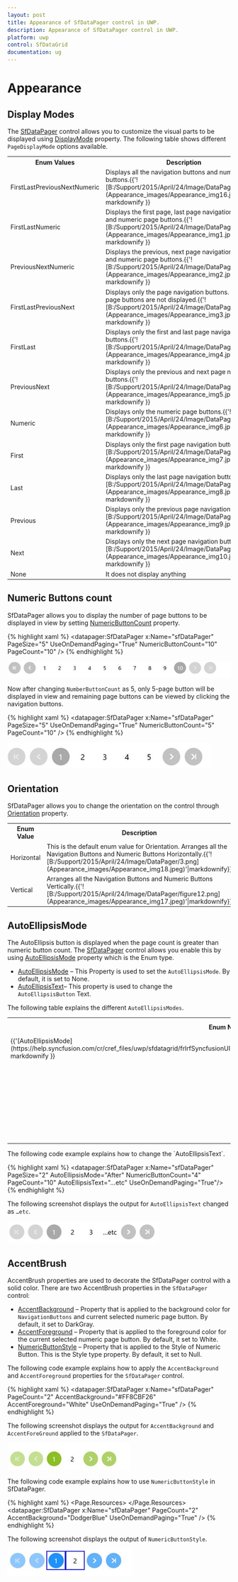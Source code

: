 ```yaml
---
layout: post
title: Appearance of SfDataPager control in UWP.
description: Appearance of SfDataPager control in UWP.
platform: uwp
control: SfDataGrid
documentation: ug
---
```

# Appearance



## Display Modes

The [SfDataPager](https://help.syncfusion.com/cr/cref_files/uwp/sfdatagrid/index.html#frlrfSyncfusionUIXamlControlsDataPagerSfDataPagerClassTopic.html) control allows you to customize the visual parts to be displayed using [DisplayMode](https://help.syncfusion.com/cr/cref_files/uwp/sfdatagrid/frlrfSyncfusionUIXamlControlsDataPagerSfDataPagerClassDisplayModeTopic.html#) property. The following table shows different `PageDisplayMode` options available.

<table>
<tr>
<th>
Enum Values</th><th>
Description</th></tr>
<tr>
<td>
FirstLastPreviousNextNumeric</td><td>
Displays all the navigation buttons and numeric page buttons.{{'![B:/Support/2015/April/24/Image/DataPager/1.png](Appearance_images/Appearance_img16.jpeg)'| markdownify }}
</td></tr>
<tr>
<td>
FirstLastNumeric</td><td>
Displays the first page, last page navigation button and numeric page buttons.{{'![B:/Support/2015/April/24/Image/DataPager/2.png](Appearance_images/Appearance_img1.jpeg)'| markdownify }}
</td></tr>
<tr>
<td>
PreviousNextNumeric</td><td>
Displays the previous, next page navigation buttons and numeric page buttons.{{'![B:/Support/2015/April/24/Image/DataPager/3.png](Appearance_images/Appearance_img2.jpeg)'| markdownify }}
</td></tr>
<tr>
<td>
FirstLastPreviousNext</td><td>
Displays only the page navigation buttons. Numeric page buttons are not displayed.{{'![B:/Support/2015/April/24/Image/DataPager/4.png](Appearance_images/Appearance_img3.jpeg)'| markdownify }}
</td></tr>
<tr>
<td>
FirstLast</td><td>
Displays only the first and last page navigation buttons.{{'![B:/Support/2015/April/24/Image/DataPager/5.png](Appearance_images/Appearance_img4.jpeg)'| markdownify }}
</td></tr>
<tr>
<td>
PreviousNext</td><td>
Displays only the previous and next page navigation buttons.{{'![B:/Support/2015/April/24/Image/DataPager/6.png](Appearance_images/Appearance_img5.jpeg)'| markdownify }}
</td></tr>
<tr>
<td>
Numeric</td><td>
Displays only the numeric page buttons.{{'![B:/Support/2015/April/24/Image/DataPager/7.png](Appearance_images/Appearance_img6.jpeg)'| markdownify }}
</td></tr>
<tr>
<td>
First</td><td>
Displays only the first page navigation button.{{'![B:/Support/2015/April/24/Image/DataPager/8.png](Appearance_images/Appearance_img7.jpeg)'| markdownify }}
</td></tr>
<tr>
<td>
Last</td><td>
Displays only the last page navigation button.{{'![B:/Support/2015/April/24/Image/DataPager/9.png](Appearance_images/Appearance_img8.jpeg)'| markdownify }}
</td></tr>
<tr>
<td>
Previous</td><td>
Displays only the previous page navigation button.{{'![B:/Support/2015/April/24/Image/DataPager/10.png](Appearance_images/Appearance_img9.jpeg)'| markdownify }}
</td></tr>
<tr>
<td>
Next</td><td>
Displays only the next page navigation button.{{'![B:/Support/2015/April/24/Image/DataPager/11.png](Appearance_images/Appearance_img10.jpeg)'| markdownify }}
</td></tr>
<tr>
<td>
None</td><td>
It does not display anything</td></tr>
</table>



## Numeric Buttons count

SfDataPager allows you to display the number of page buttons to be displayed in view by setting [NumericButtonCount](https://help.syncfusion.com/cr/cref_files/uwp/sfdatagrid/frlrfSyncfusionUIXamlControlsDataPagerSfDataPagerClassNumericButtonCountTopic.html#) property. 

{% highlight xaml %}
<datapager:SfDataPager x:Name="sfDataPager" 
                         PageSize="5" 
                         UseOnDemandPaging="True"
                         NumericButtonCount="10"
                         PageCount="10" /> 
{% endhighlight %}

![](Appearance_images/Appearance_img11.jpeg)


Now after changing `NumberButtonCount` as 5, only 5-page button will be displayed in view and remaining page buttons can be viewed by clicking the navigation buttons.

{% highlight xaml %}
<datapager:SfDataPager x:Name="sfDataPager" 
                         PageSize="5" 
                         UseOnDemandPaging="True"
                         NumericButtonCount="5"
                         PageCount="10" />
{% endhighlight %}

![](Appearance_images/Appearance_img12.jpeg)



## Orientation

SfDataPager allows you to change the orientation on the control through [Orientation](https://help.syncfusion.com/cr/cref_files/uwp/sfdatagrid/frlrfSyncfusionUIXamlControlsDataPagerSfDataPagerClassOrientationTopic.html#) property. 

<table>
<tr>
<th>
Enum Value</th><th>
Description</th></tr>
<tr>
<td>
Horizontal</td><td>
This is the default enum value for Orientation. Arranges all the Navigation Buttons and Numeric Buttons Horizontally.{{'![B:/Support/2015/April/24/Image/DataPager/3.png](Appearance_images/Appearance_img18.jpeg)'|markdownify}}
</td></tr>
<tr>
<td>
Vertical</td><td>
Arranges all the Navigation Buttons and Numeric Buttons Vertically.{{'![B:/Support/2015/April/24/Image/DataPager/figure12.png](Appearance_images/Appearance_img17.jpeg)'|markdownify}}
</td></tr>
</table>



## AutoEllipsisMode

The AutoEllipsis button is displayed when the page count is greater than numeric button count. The [SfDataPager](https://help.syncfusion.com/cr/cref_files/uwp/sfdatagrid/frlrfSyncfusionUIXamlControlsDataPagerSfDataPagerClassTopic.html#) control allows you enable this by using [AutoEllipsisMode](https://help.syncfusion.com/cr/cref_files/uwp/sfdatagrid/frlrfSyncfusionUIXamlControlsDataPagerSfDataPagerClassAutoEllipsisModeTopic.html#) property which is the Enum type.

* [AutoEllipsisMode](https://help.syncfusion.com/cr/cref_files/uwp/sfdatagrid/frlrfSyncfusionUIXamlControlsDataPagerSfDataPagerClassAutoEllipsisModeTopic.html#) – This Property is used to set the `AutoEllipsisMode`. By default, it is set to None.
* [AutoEllipsisText](https://help.syncfusion.com/cr/cref_files/uwp/sfdatagrid/frlrfSyncfusionUIXamlControlsDataPagerSfDataPagerClassAutoEllipsisTextTopic.html#)– This property is used to change the `AutoEllipsisButton` Text.

The following table explains the different `AutoEllipsisModes`.

<table>
<tr>
<th>
Enum Name</th><th>
Enum Values</th><th>
Description</th></tr>
<tr>
<td>
{{'[AutoEllipsisMode](https://help.syncfusion.com/cr/cref_files/uwp/sfdatagrid/frlrfSyncfusionUIXamlControlsDataPagerSfDataPagerClassAutoEllipsisModeTopic.html#)'| markdownify }}</td><td>
After</td><td>
You can display the ellipsis button after numeric buttons.{{'![B:/Support/2015/April/24/Image/DataPager/AutoElipseafter.png](Appearance_images/Appearance_img19.jpeg)'|markdownify}}</td></tr>
<tr>
<td>
</td><td>
Before</td><td>
You can display the ellipsis button before numeric buttons.{{'![B:/Support/2015/April/24/Image/DataPager/before.png](Appearance_images/Appearance_img20.jpeg)'|markdownify}}</td></tr>
<tr>
<td>
</td><td>
Both</td><td>
You can display the ellipsis button before and after the numeric buttons.{{'![B:/Support/2015/April/24/Image/DataPager/both.png](Appearance_images/Appearance_img21.jpeg)'|markdownify}}</td></tr>
<tr>
<td>
</td><td>
None</td><td>
It does not display the AutoEllipsisButton.{{'![B:/Support/2015/April/24/Image/DataPager/none.png](Appearance_images/Appearance_img22.jpeg)'|markdownify}}
</td></tr>
</table>
The following code example explains how to change the `AutoEllipsisText`.

{% highlight xaml %}
<datapager:SfDataPager x:Name="sfDataPager" 
                         PageSize="2"
                         AutoEllipsisMode="After"
                         NumericButtonCount="4" PageCount="10"
                         AutoEllipsisText="…etc" 
                         UseOnDemandPaging="True"/>
{% endhighlight %}

The following screenshot displays the output for `AutoEllipsisText` changed as `…etc`.

![](Appearance_images/Appearance_img13.jpeg)



## AccentBrush

AccentBrush properties are used to decorate the SfDataPager control with a solid color. There are two AccentBrush properties in the `SfDataPager` control:

* [AccentBackground](https://help.syncfusion.com/cr/cref_files/uwp/sfdatagrid/frlrfSyncfusionUIXamlControlsDataPagerSfDataPagerClassAccentBackgroundTopic.html#) – Property that is applied to the background color for `NavigationButtons` and current selected numeric page button. By default, it set to DarkGray.
* [AccentForeground](https://help.syncfusion.com/cr/cref_files/uwp/sfdatagrid/frlrfSyncfusionUIXamlControlsDataPagerSfDataPagerClassAccentForegroundTopic.html#) – Property that is applied to the foreground color for the current selected numeric page button. By default, it set to White.
* [NumericButtonStyle](https://help.syncfusion.com/cr/cref_files/uwp/sfdatagrid/frlrfSyncfusionUIXamlControlsDataPagerSfDataPagerClassNumericButtonStylePropertyTopic.html#) – Property that is applied to the Style of Numeric Button. This is the Style type property. By default, it set to Null.

The following code example explains how to apply the `AccentBackground` and `AccentForeground` properties for the `SfDataPager` control.

{% highlight xaml %}
<datapager:SfDataPager x:Name="sfDataPager" 
                         PageCount="2"
                         AccentBackground="#FF8CBF26"
                         AccentForeground="White"
                         UseOnDemandPaging="True" />
{% endhighlight %}

The following screenshot displays the output for `AccentBackground` and `AccentForeGround` applied to the `SfDataPager`.

![](Appearance_images/Appearance_img14.jpeg)


The following code example explains how to use `NumericButtonStyle` in SfDataPager.

{% highlight xaml %}
<Page.Resources>
    <Style TargetType="datapager:NumericButton">
        <Setter Property="BorderBrush" Value="Blue"/>
        <Setter Property="BorderThickness" Value="2"/>
    </Style>
</Page.Resources>
<datapager:SfDataPager x:Name="sfDataPager" 
                         PageCount="2"
                         AccentBackground="DodgerBlue"
                         UseOnDemandPaging="True" />
{% endhighlight %}

The following screenshot displays the output of `NumericButtonStyle`.

![](Appearance_images/Appearance_img15.jpeg)